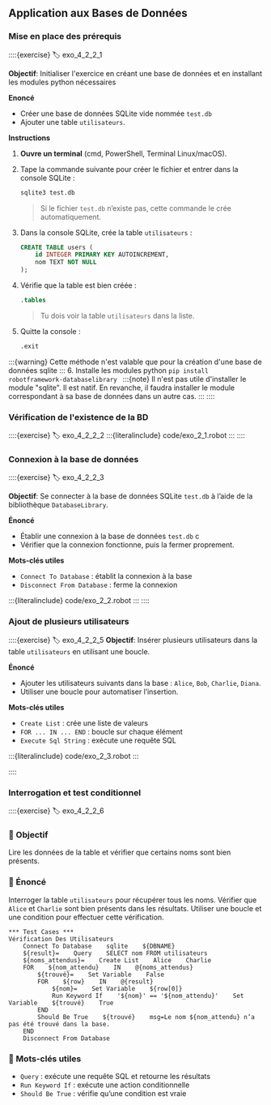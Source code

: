 ## Application aux Bases de Données

### Mise en place des prérequis
::::{exercise}
:label: exo_4_2_2_1

**Objectif**: Initialiser l'exercice en créant une base de données et en installant les modules python nécessaires

**Enoncé**
- Créer une base de données SQLite vide nommée `test.db`
- Ajouter une table `utilisateurs`.

**Instructions**

1. **Ouvre un terminal** (cmd, PowerShell, Terminal Linux/macOS).
2. Tape la commande suivante pour créer le fichier et entrer dans la console SQLite :
    ```bash
    sqlite3 test.db
    ```
   > Si le fichier `test.db` n’existe pas, cette commande le crée automatiquement.

3. Dans la console SQLite, crée la table `utilisateurs` :
   ```sql
   CREATE TABLE users (
       id INTEGER PRIMARY KEY AUTOINCREMENT,
       nom TEXT NOT NULL
   );
   ```

4. Vérifie que la table est bien créée :
   ```sql
   .tables
   ```
   > Tu dois voir la table `utilisateurs` dans la liste.

5. Quitte la console :
   ```sql
   .exit
   ```
:::{warning}
Cette méthode n'est valable que pour la création d'une base de données sqlite
:::
6. Installe les modules python
    ```
    pip install robotframework-databaselibrary 
    ```
    :::{note}
    Il n'est pas utile d'installer le module "sqlite". Il est natif. En revanche, il faudra installer le module correspondant
    à sa base de données dans un autre cas.
    :::
::::

### Vérification de l'existence de la BD

::::{exercise}
:label: exo_4_2_2_2
:::{literalinclude} code/exo_2_1.robot
:::
::::

### Connexion à la base de données
::::{exercise}
:label: exo_4_2_2_3

**Objectif**: Se connecter à la base de données SQLite `test.db` à l’aide de la bibliothèque `DatabaseLibrary`.

**Énoncé**
- Établir une connexion à la base de données `test.db` c
- Vérifier que la connexion fonctionne, puis la fermer proprement.

**Mots-clés utiles**
- `Connect To Database` : établit la connexion à la base
- `Disconnect From Database` : ferme la connexion

:::{literalinclude} code/exo_2_2.robot
:::
::::

### Ajout de plusieurs utilisateurs
::::{exercise}
:label: exo_4_2_2_5
**Objectif**: Insérer plusieurs utilisateurs dans la table `utilisateurs` en utilisant une boucle.

**Énoncé**
- Ajouter les utilisateurs suivants dans la base : `Alice`, `Bob`, `Charlie`, `Diana`. 
- Utiliser une boucle pour automatiser l’insertion.

**Mots-clés utiles**
- `Create List` : crée une liste de valeurs
- `FOR ... IN ... END` : boucle sur chaque élément
- `Execute Sql String` : exécute une requête SQL

:::{literalinclude} code/exo_2_3.robot
:::

::::

### Interrogation et test conditionnel
::::{exercise}
:label: exo_4_2_2_6
### 🎯 Objectif
Lire les données de la table et vérifier que certains noms sont bien présents.

### 📘 Énoncé
Interroger la table `utilisateurs` pour récupérer tous les noms. Vérifier que `Alice` et `Charlie` sont bien présents dans les résultats. Utiliser une boucle et une condition pour effectuer cette vérification.

```robot
*** Test Cases ***
Vérification Des Utilisateurs
    Connect To Database    sqlite    ${DBNAME}
    ${result}=    Query    SELECT nom FROM utilisateurs
    ${noms_attendus}=    Create List    Alice    Charlie
    FOR    ${nom_attendu}    IN    @{noms_attendus}
        ${trouvé}=    Set Variable    False
        FOR    ${row}    IN    @{result}
            ${nom}=    Set Variable    ${row[0]}
            Run Keyword If    '${nom}' == '${nom_attendu}'    Set Variable    ${trouvé}    True
        END
        Should Be True    ${trouvé}    msg=Le nom ${nom_attendu} n’a pas été trouvé dans la base.
    END
    Disconnect From Database
```

### 🧩 Mots-clés utiles
- `Query` : exécute une requête SQL et retourne les résultats
- `Run Keyword If` : exécute une action conditionnelle
- `Should Be True` : vérifie qu’une condition est vraie
